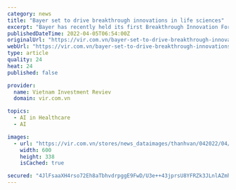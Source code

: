 ```yaml
---
category: news
title: "Bayer set to drive breakthrough innovations in life sciences"
excerpt: "Bayer has recently held its first Breakthrough Innovation Forum, focusing on the opportunities for health and agriculture by leveraging emerging technologies."
publishedDateTime: 2022-04-05T06:54:00Z
originalUrl: "https://vir.com.vn/bayer-set-to-drive-breakthrough-innovations-in-life-sciences-92419.html"
webUrl: "https://vir.com.vn/bayer-set-to-drive-breakthrough-innovations-in-life-sciences-92419.html"
type: article
quality: 24
heat: 24
published: false

provider:
  name: Vietnam Investment Reviev
  domain: vir.com.vn

topics:
  - AI in Healthcare
  - AI

images:
  - url: "https://vir.com.vn/stores/news_dataimages/thanhvan/042022/04/11/in_social/5059_photo.png?randTime=1649145757"
    width: 600
    height: 338
    isCached: true

secured: "4JlFsaaXH4rso72Eh8aTbhvdrpggE9FwD/U3e++43jprsU8YFRZk3JLnlAZmhmpVaHTR4IBfZSx0lQhxGaikAm8zBDcCO8ThDcsjiwxx1fYt9tcFVPQlFA4zBMMBiBtu94BeM56JiDBlaEcdJIqJBjrL38Usjp9uW4dglYir1m2RCSGSLVSHIYdRlRdze8D0BXcnMNDPq7lRDZB1l3Ql+NnWa6RanCnmNNxK9Zu6N9qI+pH3dFc1sTSbVFDFkGlHWFRe9g0/rbukBLhFKjSxfZMSO3ajsegd7G3FsmmKOW1zDL7BENQLhsZ5jHo+R9GUf5tLOINcLj4NmGLIoatqJEl4IbMOQ5RPme43nxTtPzg=;9qiUyAXAiWPIETMNAE+e9Q=="
---
```


